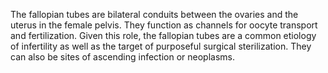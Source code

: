 The fallopian tubes are bilateral conduits between the ovaries and the uterus in the female pelvis. They function as channels for oocyte transport and fertilization. Given this role, the fallopian tubes are a common etiology of infertility as well as the target of purposeful surgical sterilization. They can also be sites of ascending infection or neoplasms.